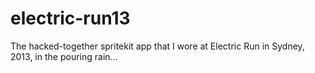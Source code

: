 electric-run13
==============

The hacked-together spritekit app that I wore at Electric Run in Sydney, 2013, in the pouring rain...
